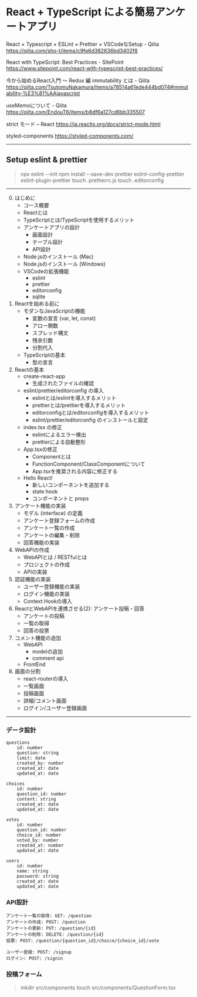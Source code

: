 # React + TypeScript による簡易アンケートアプリ

React × Typescript × ESLint × Prettier × VSCodeなSetup - Qiita
https://qiita.com/sho-t/items/c9fe6d382636bd3402f8

React with TypeScript: Best Practices - SitePoint
https://www.sitepoint.com/react-with-typescript-best-practices/

今から始めるReact入門 〜 Redux 編 immutability とは - Qiita
https://qiita.com/TsutomuNakamura/items/a78514a61ede444bd074#immutability-%E3%81%AAjavascript

useMemoについて - Qiita
https://qiita.com/EndouT6/items/b8df6a127cd6bb335507

strict モード – React
https://ja.reactjs.org/docs/strict-mode.html

styled-components
https://styled-components.com/

---

## Setup eslint & prettier

> npx eslint --init
> npm install --save-dev prettier eslint-config-prettier eslint-plugin-prettier
> touch .prettierrc.js
> touch .editorconfig

---

0. はじめに
    - コース概要
    - Reactとは
    - TypeScriptとは/TypeScriptを使用するメリット
    - アンケートアプリの設計
        - 画面設計
        - テーブル設計
        - API設計
    - Node.jsのインストール (Mac)
    - Node.jsのインストール (Windows)
    - VSCodeの拡張機能
        - eslint
        - prettier
        - editorconfig
        - sqlite
1. Reactを始める前に
    - モダンなJavaScriptの機能
        - 変数の宣言 (var, let, const)
        - アロー関数
        - スプレッド構文
        - 残余引数
        - 分割代入
    - TypeScriptの基本
        - 型の宣言
2. Reactの基本
    - create-react-app
        - 生成されたファイルの確認
    - eslint/prettier/editorconfig の導入
        - eslintとは/eslintを導入するメリット
        - prettierとは/prettierを導入するメリット
        - editorconfigとは/editorconfigを導入するメリット
        - eslint/prettier/editorconfig のインストールと設定
    - index.tsx の修正
        - eslintによるエラー検出
        - prettierによる自動整形
    - App.tsxの修正
        - Componentとは
        - FunctionComponent/ClassComponentについて
        - App.tsxを推奨される内容に修正する
    - Hello React!
        - 新しいコンポーネントを追加する
        - state hook
        - コンポーネントと props
3. アンケート機能の実装
    - モデル (interface) の定義
    - アンケート登録フォームの作成
    - アンケート一覧の作成
    - アンケートの編集・削除
    - 回答機能の実装
4. WebAPIの作成
    - WebAPIとは / RESTfulとは
    - プロジェクトの作成
    - APIの実装
5. 認証機能の実装
    - ユーザー登録機能の実装
    - ログイン機能の実装
    - Context Hookの導入
6. ReactとWebAPIを連携させる(2): アンケート投稿・回答
    - アンケートの投稿
    - 一覧の取得
    - 回答の投票
7. コメント機能の追加
    - WebAPI
        - modelの追加
        - comment api
    - FrontEnd
8. 画面の分割
    - react-routerの導入
    - 一覧画面
    - 投稿画面
    - 詳細/コメント画面
    - ログイン/ユーザー登録画面

------

### データ設計

```
questions
    id: number
    question: string
    limit: date
    created_by: number
    created_at: date
    updated_at: date

choices
    id: number
    question_id: number
    content: string
    created_at: date
    updated_at: date

votes
    id: number
    question_id: number
    choice_id: number
    voted_by: number
    created_at: number
    updated_at: date

users
    id: number
    name: string
    password: string
    created_at: date
    updated_at: date
```

### API設計

```
アンケート一覧の取得: GET: /question
アンケートの作成: POST: /question
アンケートの更新: PUT: /question/{id}
アンケートの削除: DELETE: /question/{id}
投票: POST: /question/{question_id}/choice/{choice_id}/vote

ユーザー登録: POST: /signup
ログイン: POST: /signin
```

### 投稿フォーム

> mkdir src/components
> touch src/components/QuestionForm.tsx

